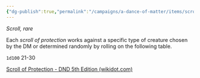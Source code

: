 ```yaml
---
{"dg-publish":true,"permalink":"/campaigns/a-dance-of-matter/items/scroll-of-protection-from-celestials/","tags":["scroll","rare"]}
---
```


_Scroll, rare_

Each _scroll of protection_ works against a specific type of creature chosen by the DM or determined randomly by rolling on the following table.

`1d100` 21-30

[Scroll of Protection - DND 5th Edition (wikidot.com)](http://dnd5e.wikidot.com/wondrous-items:scroll-of-protection)